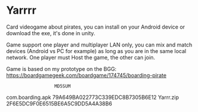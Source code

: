 # Yarrrr
Card videogame about pirates, you can install on your Android device or download the exe, it's done in unity.

Game support one player and multiplayer LAN only, you can mix and match devices (Android vs PC for example) as long as you are in the same local network. One player must Host the game, the other can join.

Game is based on my prototype on the BGG:
https://boardgamegeek.com/boardgame/174745/boarding-pirate

                      MD5SUM
com.boarding.apk 79A649BA022773C339EDC8B7305B6E12
Yarrr.zip        2F6E5DC9F0E6515BE6A5C9DD5A4A38B6
